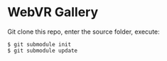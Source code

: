 # WebVR Gallery

Git clone this repo, enter the source folder, execute:

```
$ git submodule init
$ git submodule update
```
